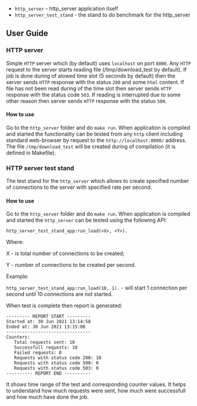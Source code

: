 * `http_server` - http_server application itself
* `http_server_test_stand` - the stand to do benchmark for the http_server
  
## User Guide

### HTTP server

Simple `HTTP` server which (by default) uses `localhost` on port `8000`. Any `HTTP` request to the server starts reading file (/tmp/download_test by default).
If job is done during of alowed time slot (5 seconds by default) then the server sends `HTTP` response with the status `200` and some `html` content.
If file has not been read during of the time slot then server sends `HTTP` response with the status code `503`.
If reading is interrupted due to some other reason then server sends `HTTP` response with the status `500`.

#### How to use

Go to the `http_server` folder and do `make run`. When application is compiled and started the functionality can be tested from any `http` client including standard web-browser
by request to the `http://localhost:8000/` address. The file `/tmp/download_test` will be created during of compilation (it is defined in Makefile).

### HTTP server test stand

The test stand for the `http_server` which allows to create specified number of connections to the server with specified rate per second.

#### How to use

Go to the `http_server` folder and do `make run`. When application is compiled and started the `http_server` can be tested using the following  API:

`http_server_test_stand_app:run_load(<X>, <Y>).`

Where:

  X - is total number of connections to be created;
  
  Y - number of connections to be created per second.
  
Example:

`http_server_test_stand_app:run_load(10, 1).` - will start 1 connection per second until 10 connections are not started.

When test is complete then report is generated:

```
--------- REPORT START ---------
Started at: 30 Jun 2021 13:14:58
Ended at: 30 Jun 2021 13:15:08
--------------------------------
Counters:
   Total requests sent: 10
   Successfull requests: 10
   Failed requests: 0
   Requests with status code 200: 10
   Requests with status code 500: 0
   Requests with status code 503: 0
---------- REPORT END ----------
```

It shows time range of the test and corresponding counter values. 
It helps to understand how much requests were sent, how much were successfull and how much have done the job.

